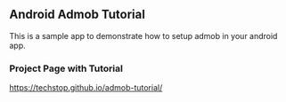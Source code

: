 ## Android Admob Tutorial

This is a sample app to demonstrate how to setup admob in your android app.

### Project Page with Tutorial

<https://techstop.github.io/admob-tutorial/>
